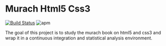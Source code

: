 # Murach Html5 Css3

[![Build Status](https://travis-ci.org/mbbo/murach-html5-css3.svg?branch=master)](https://travis-ci.org/mbbo/murach-html5-css3) ![apm](https://img.shields.io/apm/l/vim-mode.svg)

The goal of this project is to study the murach book on html5 and css3 and wrap it in a continuous integration and statistical analysis environment.